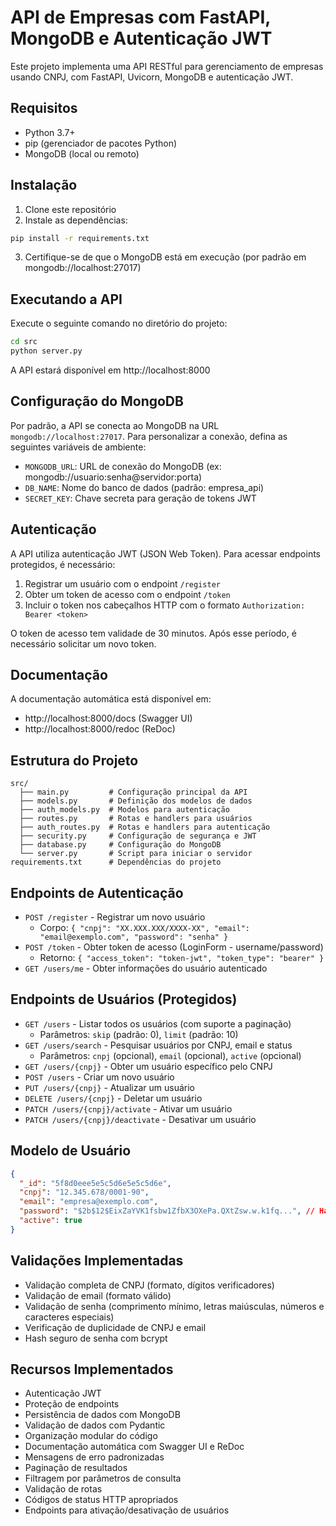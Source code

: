 # API de Empresas com FastAPI, MongoDB e Autenticação JWT

Este projeto implementa uma API RESTful para gerenciamento de empresas usando CNPJ, com FastAPI, Uvicorn, MongoDB e autenticação JWT.

## Requisitos

- Python 3.7+
- pip (gerenciador de pacotes Python)
- MongoDB (local ou remoto)

## Instalação

1. Clone este repositório
2. Instale as dependências:
```bash
pip install -r requirements.txt
```
3. Certifique-se de que o MongoDB está em execução (por padrão em mongodb://localhost:27017)

## Executando a API

Execute o seguinte comando no diretório do projeto:

```bash
cd src
python server.py
```

A API estará disponível em http://localhost:8000

## Configuração do MongoDB

Por padrão, a API se conecta ao MongoDB na URL `mongodb://localhost:27017`. Para personalizar a conexão, defina as seguintes variáveis de ambiente:

- `MONGODB_URL`: URL de conexão do MongoDB (ex: mongodb://usuario:senha@servidor:porta)
- `DB_NAME`: Nome do banco de dados (padrão: empresa_api)
- `SECRET_KEY`: Chave secreta para geração de tokens JWT

## Autenticação

A API utiliza autenticação JWT (JSON Web Token). Para acessar endpoints protegidos, é necessário:

1. Registrar um usuário com o endpoint `/register`
2. Obter um token de acesso com o endpoint `/token`
3. Incluir o token nos cabeçalhos HTTP com o formato `Authorization: Bearer <token>`

O token de acesso tem validade de 30 minutos. Após esse período, é necessário solicitar um novo token.

## Documentação

A documentação automática está disponível em:
- http://localhost:8000/docs (Swagger UI)
- http://localhost:8000/redoc (ReDoc)

## Estrutura do Projeto

```
src/
  ├── main.py         # Configuração principal da API
  ├── models.py       # Definição dos modelos de dados
  ├── auth_models.py  # Modelos para autenticação
  ├── routes.py       # Rotas e handlers para usuários
  ├── auth_routes.py  # Rotas e handlers para autenticação
  ├── security.py     # Configuração de segurança e JWT
  ├── database.py     # Configuração do MongoDB
  └── server.py       # Script para iniciar o servidor
requirements.txt      # Dependências do projeto
```

## Endpoints de Autenticação

- `POST /register` - Registrar um novo usuário
  - Corpo: `{ "cnpj": "XX.XXX.XXX/XXXX-XX", "email": "email@exemplo.com", "password": "senha" }`
- `POST /token` - Obter token de acesso (LoginForm - username/password)
  - Retorno: `{ "access_token": "token-jwt", "token_type": "bearer" }`
- `GET /users/me` - Obter informações do usuário autenticado

## Endpoints de Usuários (Protegidos)

- `GET /users` - Listar todos os usuários (com suporte a paginação)
  - Parâmetros: `skip` (padrão: 0), `limit` (padrão: 10)
- `GET /users/search` - Pesquisar usuários por CNPJ, email e status
  - Parâmetros: `cnpj` (opcional), `email` (opcional), `active` (opcional)
- `GET /users/{cnpj}` - Obter um usuário específico pelo CNPJ
- `POST /users` - Criar um novo usuário
- `PUT /users/{cnpj}` - Atualizar um usuário
- `DELETE /users/{cnpj}` - Deletar um usuário
- `PATCH /users/{cnpj}/activate` - Ativar um usuário
- `PATCH /users/{cnpj}/deactivate` - Desativar um usuário

## Modelo de Usuário

```json
{
  "_id": "5f8d0eee5e5c5d6e5e5c5d6e",
  "cnpj": "12.345.678/0001-90",
  "email": "empresa@exemplo.com",
  "password": "$2b$12$EixZaYVK1fsbw1ZfbX3OXePa.QXtZsw.w.k1fq...", // Hash bcrypt, nunca retornado nas respostas
  "active": true
}
```

## Validações Implementadas

- Validação completa de CNPJ (formato, dígitos verificadores)
- Validação de email (formato válido)
- Validação de senha (comprimento mínimo, letras maiúsculas, números e caracteres especiais)
- Verificação de duplicidade de CNPJ e email
- Hash seguro de senha com bcrypt

## Recursos Implementados

- Autenticação JWT
- Proteção de endpoints
- Persistência de dados com MongoDB
- Validação de dados com Pydantic
- Organização modular do código
- Documentação automática com Swagger UI e ReDoc
- Mensagens de erro padronizadas
- Paginação de resultados
- Filtragem por parâmetros de consulta
- Validação de rotas
- Códigos de status HTTP apropriados
- Endpoints para ativação/desativação de usuários 